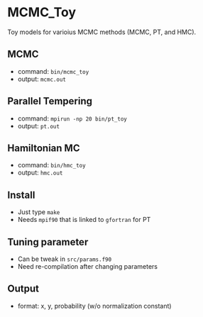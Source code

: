 # MCMC_Toy
Toy models for varioius MCMC methods (MCMC, PT, and HMC).

## MCMC
* command: `bin/mcmc_toy`
* output: `mcmc.out`

## Parallel Tempering
* command: `mpirun -np 20 bin/pt_toy`
* output: `pt.out`

## Hamiltonian MC
* command: `bin/hmc_toy`
* output: `hmc.out`

## Install
* Just type `make`
* Needs `mpif90` that is linked to `gfortran` for PT

## Tuning parameter
* Can be tweak in `src/params.f90`
* Need re-compilation after changing parameters

## Output
* format: x, y, probability (w/o normalization constant)
